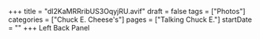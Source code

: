 +++
title = "dl2KaMRRribUS3OqyjRU.avif"
draft = false
tags = ["Photos"]
categories = ["Chuck E. Cheese's"]
pages = ["Talking Chuck E."]
startDate = ""
+++
Left Back Panel
